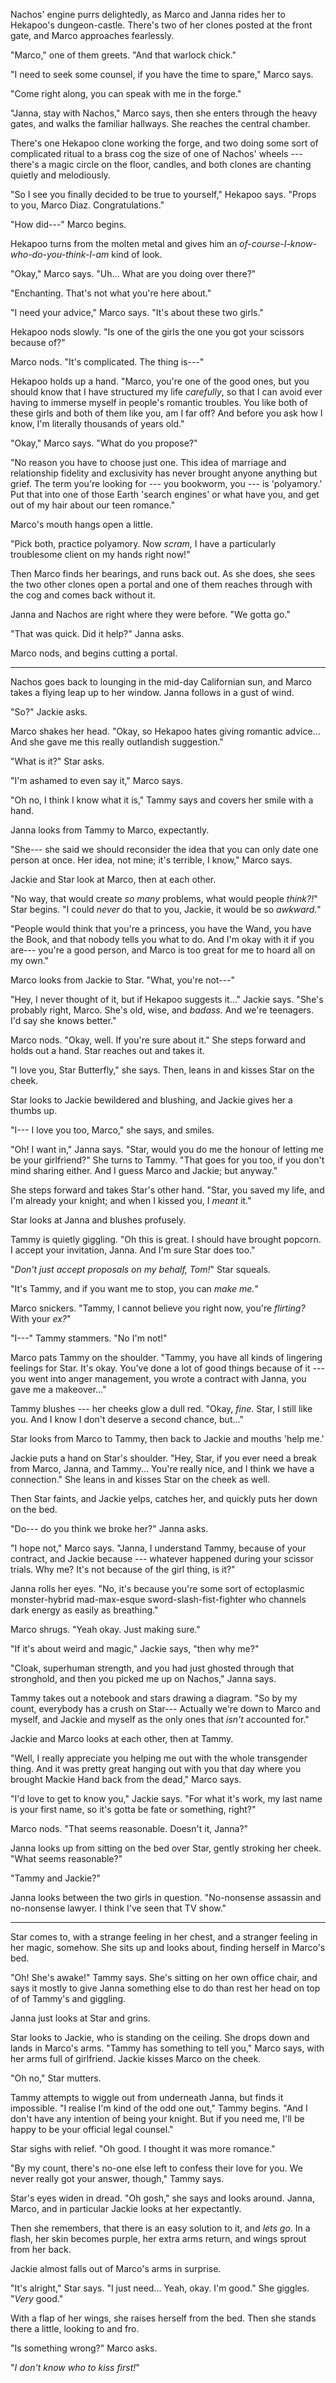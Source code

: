 Nachos' engine purrs delightedly, as Marco and Janna rides her to Hekapoo's dungeon-castle. There's 
two of her clones posted at the front gate, and Marco approaches fearlessly.

"Marco," one of them greets. "And that warlock chick."

"I need to seek some counsel, if you have the time to spare," Marco says.

"Come right along, you can speak with me in the forge."

"Janna, stay with Nachos," Marco says, then she
enters through the heavy gates, and walks the familiar hallways. She
reaches the central chamber.

There's one Hekapoo clone working the forge, and two doing some sort of complicated
ritual to a brass cog the size of one of Nachos' wheels --- there's a magic circle
on the floor, candles, and both clones are chanting quietly and melodiously.

"So I see you finally decided to be true to yourself," Hekapoo says. "Props
to you, Marco Diaz. Congratulations."

"How did---" Marco begins.

Hekapoo turns from the molten metal and gives him an _of-course-I-know-who-do-you-think-I-am_
kind of look.

"Okay," Marco says. "Uh... What are you doing over there?"

"Enchanting. That's not what you're here about."

"I need your advice," Marco says. "It's about these two girls."

Hekapoo nods slowly. "Is one of the girls the one you got your scissors because of?"

Marco nods. "It's complicated. The thing is---"

Hekapoo holds up a hand. "Marco, you're one of the good ones, but you should know
that I have structured my life _carefully_, so that I can avoid ever having to
immerse myself in people's romantic troubles. You like both of these girls and
both of them like you, am I far off? And before you ask how I know, I'm literally
thousands of years old."

"Okay," Marco says. "What do you propose?"

"No reason you have to choose just one. This idea of marriage and relationship
fidelity and exclusivity has never brought anyone anything but grief. The term
you're looking for --- you bookworm, you --- is 'polyamory.' Put that into one
of those Earth 'search engines' or what have you, and get out of my hair
about our teen romance."

Marco's mouth hangs open a little.

"Pick both, practice polyamory. Now _scram,_ I have a particularly troublesome client
on my hands right now!"

Then Marco finds her bearings, and runs back out. As she does, she sees the two other clones
open a portal and one of them reaches through with the cog and comes back without it.

Janna and Nachos are right where they were before. "We gotta go."

"That was quick. Did it help?" Janna asks.

Marco nods, and begins cutting a portal.

----

Nachos goes back to lounging in the mid-day Californian sun, and Marco takes a flying leap
up to her window. Janna follows in a gust of wind.

"So?" Jackie asks.

Marco shakes her head. "Okay, so Hekapoo hates giving romantic advice... And she gave me
this really outlandish suggestion."

"What is it?" Star asks.

"I'm ashamed to even say it," Marco says.

"Oh no, I think I know what it is," Tammy says and covers her smile with a hand.

Janna looks from Tammy to Marco, expectantly.

"She--- she said we should reconsider the idea that you can only date one
person at once. Her idea, not mine; it's terrible, I know," Marco says.

Jackie and Star look at Marco, then at each other.

"No way, that would create _so many_ problems, what would people _think?!_" Star begins.
"I could _never_ do that to you, Jackie, it would be so _awkward._"

"People would think that you're a princess, you have the Wand, you have the Book, and
that nobody tells you what to do. And I'm okay with it if you are--- you're a good
person, and Marco is too great for me to hoard all on my own."

Marco looks from Jackie to Star. "What, you're not---"

"Hey, I never thought of it, but if Hekapoo suggests it..." Jackie says. "She's probably
right, Marco. She's old, wise, and _badass._ And we're teenagers. I'd say she knows better."

Marco nods. "Okay, well. If you're sure about it." She steps forward and holds out a 
hand. Star reaches out and takes it.

"I love you, Star Butterfly," she says. Then, leans in and kisses Star on the cheek.

Star looks to Jackie bewildered and blushing, and Jackie gives her a thumbs up.

"I--- I love you too, Marco," she says, and smiles.

"Oh! I want in," Janna says. "Star, would you do me the honour of letting me be your
girlfriend?" She turns to Tammy. "That goes for you too, if you don't mind sharing either.
And I guess Marco and Jackie; but anyway."

She steps forward and takes Star's other hand. "Star, you saved my
life, and I'm already your knight; and when I kissed you, I _meant_ it."

Star looks at Janna and blushes profusely.

Tammy is quietly giggling. "Oh this is great. I should have brought popcorn. I
accept your invitation, Janna. And I'm sure Star does too."

"_Don't just accept proposals on my behalf, Tom!_" Star squeals.

"It's Tammy, and if you want me to stop, you can _make me._"

Marco snickers. "Tammy, I cannot believe you right now, you're _flirting?_ With your _ex?_"

"I---" Tammy stammers. "No I'm not!"

Marco pats Tammy on the shoulder. "Tammy, you have all kinds of lingering feelings for
Star. It's okay. You've done a lot of good things because of it --- you went into anger
management, you wrote a contract with Janna, you gave me a makeover..."

Tammy blushes --- her cheeks glow a dull red. "Okay, _fine_. Star, I still like you.
And I know I don't deserve a second chance, but..."

Star looks from Marco to Tammy, then back to Jackie and mouths 'help me.'

Jackie puts a hand on Star's shoulder. "Hey, Star, if you ever need a break from
Marco, Janna, and Tammy... You're really nice, and I think we have a connection."
She leans in and kisses Star on the cheek as well.

Then Star faints, and Jackie yelps, catches her, and quickly puts her down on the bed.

"Do--- do you think we broke her?" Janna asks.

"I hope not," Marco says. "Janna, I understand Tammy, because of your contract, and
Jackie because --- whatever happened during your scissor trials. Why me? It's not because
of the girl thing, is it?"

Janna rolls her eyes. "No, it's because you're some sort of ectoplasmic monster-hybrid
mad-max-esque sword-slash-fist-fighter who channels dark energy as easily as breathing."

Marco shrugs. "Yeah okay. Just making sure."

"If it's about weird and magic," Jackie says, "then why me?"

"Cloak, superhuman strength, and you had just ghosted through that stronghold, and then
you picked me up on Nachos," Janna says.

Tammy takes out a notebook and stars drawing a diagram. "So by my count, everybody
has a crush on Star--- Actually we're down to Marco and myself, and Jackie and myself as the
only ones that _isn't_ accounted for."

Jackie and Marco looks at each other, then at Tammy.

"Well, I really appreciate you helping me out with
the whole transgender thing. And it was pretty great hanging out
with you that day where you brought Mackie Hand back from the dead," Marco says.

"I'd love to get to know you," Jackie says. "For what it's work, my last
name is your first name, so it's gotta be fate or something, right?"

Marco nods. "That seems reasonable. Doesn't it, Janna?"

Janna looks up from sitting on the bed over Star, gently stroking
her cheek. "What seems reasonable?"

"Tammy and Jackie?"

Janna looks between the two girls in question. "No-nonsense assassin and
no-nonsense lawyer. I think I've seen that TV show."

----

Star comes to, with a strange feeling in her chest, and a stranger feeling
in her magic, somehow. She sits up and looks about, finding herself in
Marco's bed.

"Oh! She's awake!" Tammy says. She's sitting on her own office chair,
and says it mostly to give Janna something else to do than rest her head on top of
of Tammy's and giggling.

Janna just looks at Star and grins.

Star looks to Jackie, who is standing on the ceiling. She drops down and
lands in Marco's arms. "Tammy has something to tell you," Marco says, with
her arms full of girlfriend. Jackie kisses Marco on the cheek.

"Oh no," Star mutters.

Tammy attempts to wiggle out from underneath Janna, but finds it impossible.
"I realise I'm kind of the odd one out," Tammy begins. "And I don't have any
intention of being your knight. But if you need me, I'll be happy to be your
official legal counsel."

Star sighs with relief. "Oh good. I thought it was more romance."

"By my count, there's no-one else left to confess their love for you.
We never really got your answer, though," Tammy says.

Star's eyes widen in dread. "Oh gosh," she says and looks around. Janna, Marco,
and in particular Jackie looks at her expectantly.

Then she remembers, that there is an easy solution to it, and _lets go._ In
a flash, her skin becomes purple, her extra arms return, and wings sprout
from her back.

Jackie almost falls out of Marco's arms in surprise.

"It's alright," Star says. "I just need... Yeah, okay. I'm good."
She giggles. "_Very_ good."

With a flap of her wings, she raises herself from the bed.
Then she stands there a little, looking to and fro.

"Is something wrong?" Marco asks.

"_I don't know who to kiss first!_"
